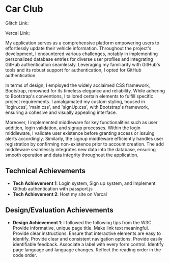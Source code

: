 Car Club
===
Glitch Link:

Vercal Link:

My application serves as a comprehensive platform empowering users to effortlessly update their vehicle information. Throughout the project's development, I encountered various challenges, notably in implementing personalized database entries for diverse user profiles and integrating GitHub authentication seamlessly. Leveraging my familiarity with GitHub's tools and its robust support for authentication, I opted for GitHub authentication.

In terms of design, I employed the widely acclaimed CSS framework, Bootstrap, renowned for its timeless elegance and reliability. While adhering to Bootstrap's conventions, I tailored certain elements to fulfill specific project requirements. I amalgamated my custom styling, housed in 'login.css', 'main.css', and 'signUp.css', with Bootstrap's framework, ensuring a cohesive and visually appealing interface.

Moreover, I implemented middleware for key functionalities such as user addition, login validation, and signup processes. Within the login middleware, I validate user existence before granting access or issuing alerts accordingly. Similarly, the signup middleware efficiently handles user registration by confirming non-existence prior to account creation. The add middleware seamlessly integrates new data into the database, ensuring smooth operation and data integrity throughout the application. 

Technical Achievements
---
- **Tech Achievement 1**: Login system, Sign up system, and Implement Github authentication with passport.js
- **Tech Achievement 2**: Host my site on Vercal

Design/Evaluation Achievements
---
- **Design Achievement 1**: I followed the following tips from the W3C. Provide informative, unique page title. Make link text meaningful. Provide clear instructions. Ensure that interactive elements are easy to identify. Provide clear and consistent navigation options. Provide easily identifiable feedback. Associate a label with every form control. Identify page language and language changes. Reflect the reading order in the code order. 



